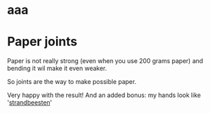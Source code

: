 # aaa

# Paper joints

Paper is not really strong (even when you use 200 grams paper) and bending it wil make it even weaker.

So joints are the way to make possible paper.

Very happy with the result! And an added bonus: my hands look like '[strandbeesten](http://www.strandbeest.com/photos.php)'